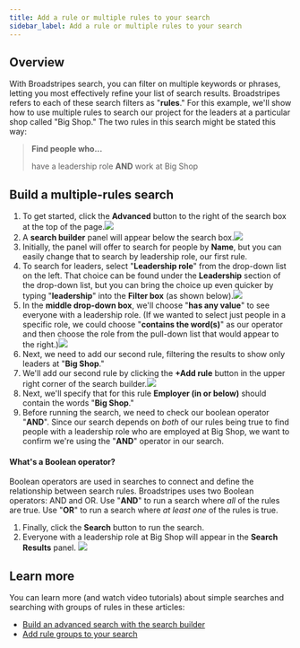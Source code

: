 ```yaml
---
title: Add a rule or multiple rules to your search
sidebar_label: Add a rule or multiple rules to your search
---
```


## Overview
With Broadstripes search, you can filter on multiple keywords or phrases, letting you most effectively refine your list of search results. Broadstripes refers to each of these search filters as "**rules**."
For this example, we'll show how to use multiple rules to search our project for the leaders at a particular shop called "Big Shop."
The two rules in this search might be stated this way:
> **Find people who...**
>
> have a leadership role **AND** work at Big Shop
## Build a multiple-rules search
1. To get started, click the **Advanced** button to the right of the search box at the top of the page.![](/img/getting-started/23b2152-SearchWrkAdvButton-1.jpg)
2. A **search builder** panel will appear below the search box.![](/img/getting-started/2fb6ebd-BuildSaveSearchDefault.png)
3. Initially, the panel will offer to search for people by **Name**, but you can easily change that to search by leadership role, our first rule.
4. To search for leaders, select "**Leadership role**" from the drop-down list on the left. That choice can be found under the **Leadership** section of the drop-down list, but you can bring the choice up even quicker by typing "**leadership**" into the **Filter box** (as shown below).![](/img/getting-started/8450f77-SearchMultRuleLeaderhip.png)
5. In the **middle drop-down box**, we'll choose "**has any value**" to see everyone with a leadership role. (If we wanted to select just people in a specific role, we could choose "**contains the word(s)**" as our operator and then choose the role from the pull-down list that would appear to the right.)![](/img/getting-started/a3309fe-SearchMultRuleLeaderhipAnyVal.png)
6. Next, we need to add our second rule, filtering the results to show only leaders at "**Big Shop**."
7. We'll add our second rule by clicking the **+Add rule** button in the upper right corner of the search builder.![](/img/getting-started/915a0ab-SearchMultRuleAddRule1.png)
8. Next, we'll specify that for this rule **Employer (in or below)** should contain the words "**Big Shop**."
9. Before running the search, we need to check our boolean operator "**AND**". Since our search depends on _both_ of our rules being true to find people with a leadership role who are employed at Big Shop, we want to confirm we're using the "**AND**" operator in our search.
#### What's a Boolean operator?
Boolean operators are used in searches to connect and define the relationship between search rules. Broadstripes uses two Boolean operators: AND and OR.
Use "**AND**" to run a search where _all_ of the rules are true. Use "**OR**" to run a search where _at least one_ of the rules is true.
1. Finally, click the **Search** button to run the search.
2. Everyone with a leadership role at Big Shop will appear in the **Search Results** panel.
![](/img/getting-started/30c0bb9-SearchMultRulesResult.png)
## Learn more
You can learn more (and watch video tutorials) about simple searches and searching with groups of rules in these articles:
- [Build an advanced search with the search builder](https://help.broadstripes.com/help-articles/using-broadstripes/search/build-an-advanced-search/)
- [Add rule groups to your search](https://help.broadstripes.com/help-articles/using-broadstripes/search/add-rule-groups-to-your-search/)